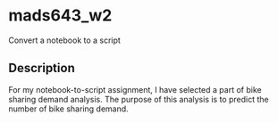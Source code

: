 # mads643_w2
Convert a notebook to a script

## Description
For my notebook-to-script assignment, I have selected a part of bike sharing demand analysis. The purpose of this analysis is to predict the number of bike sharing demand.